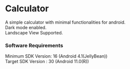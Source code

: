 # Calculator

A simple calculator with minimal functionalities for android. <br>
Dark mode enabled.<br>
Landscape View Supported.<br>

### Software Requirements
Minimum SDK Version: 16 (Android 4.1(JellyBean))<br>
Target SDK Version : 30 (Android 11.0(R))<br>
